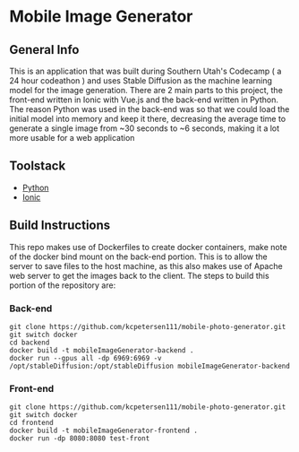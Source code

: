 # Mobile Image Generator

## General Info
This is an application that was built during Southern Utah's Codecamp ( a 24 hour codeathon ) and uses Stable Diffusion as the machine learning model for the image generation. There are 2 main parts to this project, the front-end written in Ionic with Vue.js and the back-end written in Python.
The reason Python was used in the back-end was so that we could load the initial model into memory and keep it there, decreasing the average time to generate a single image from ~30 seconds to ~6 seconds, making it a lot more usable for a web application

## Toolstack
* [Python](https://www.python.org/)
* [Ionic](https://ionicframework.com/)

## Build Instructions
This repo makes use of Dockerfiles to create docker containers, make note of the docker bind mount on the back-end portion. This is to allow the server to save files to the host machine, as this also makes use of Apache web server to get the images back to the client. The steps to build this portion of the repository are:

### Back-end
```
git clone https://github.com/kcpetersen111/mobile-photo-generator.git
git switch docker
cd backend
docker build -t mobileImageGenerator-backend .
docker run --gpus all -dp 6969:6969 -v /opt/stableDiffusion:/opt/stableDiffusion mobileImageGenerator-backend
```

### Front-end
```
git clone https://github.com/kcpetersen111/mobile-photo-generator.git
git switch docker
cd frontend
docker build -t mobileImageGenerator-frontend .
docker run -dp 8080:8080 test-front
```

